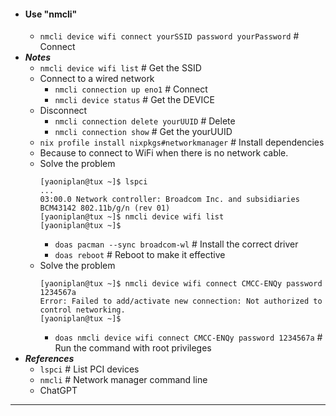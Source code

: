 - #### Use "nmcli"
    - `nmcli device wifi connect yourSSID password yourPassword` # Connect
- ***Notes***
    - `nmcli device wifi list` # Get the SSID
    - Connect to a wired network
        - `nmcli connection up eno1` # Connect
        - `nmcli device status` # Get the DEVICE
    - Disconnect
        - `nmcli connection delete yourUUID` # Delete
        - `nmcli connection show` # Get the yourUUID
    - `nix profile install nixpkgs#networkmanager` # Install dependencies
    - Because to connect to WiFi when there is no network cable.
    - Solve the problem
      ```
      [yaoniplan@tux ~]$ lspci
      ...
      03:00.0 Network controller: Broadcom Inc. and subsidiaries BCM43142 802.11b/g/n (rev 01)
      [yaoniplan@tux ~]$ nmcli device wifi list
      [yaoniplan@tux ~]$
      ```
        - `doas pacman --sync broadcom-wl` # Install the correct driver
        - `doas reboot` # Reboot to make it effective
    - Solve the problem
      ```
      [yaoniplan@tux ~]$ nmcli device wifi connect CMCC-ENQy password 1234567a
      Error: Failed to add/activate new connection: Not authorized to control networking.
      [yaoniplan@tux ~]$
      ```
        - `doas nmcli device wifi connect CMCC-ENQy password 1234567a` # Run the command with root privileges
- ***References***
    - `lspci` # List PCI devices
    - `nmcli` # Network manager command line
    - ChatGPT
- ---
